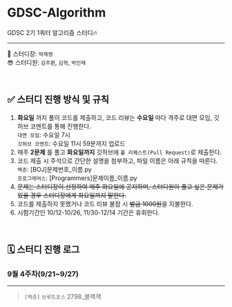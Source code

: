 # GDSC-Algorithm
GDSC 2기 1쿼터 알고리즘 스터디🔥

---

👻 스터디장: `박재영`  
😎 스터디원: `김주환`, `김혁`, `박인재`

<br/>

## ✅ 스터디 진행 방식 및 규칙
1. __화요일__ 까지 풀이 코드를 제출하고, 코드 리뷰는 __수요일__ 마다 격주로 대면 모임, 깃허브 코멘트를 통해 진행한다.  
  `대면 모임`: 수요일 7시  
  `깃허브 코멘트`: 수요일 11시 59분까지 업로드  
2. 매주 __2문제__ 를 풀고 __화요일까지__ 깃허브에 `풀 리퀘스트(Pull Request)`로 제출한다.
3. 코드 제출 시 주석으로 간단한 설명을 첨부하고, 파일 이름은 아래 규칙을 따른다.  
  `백준`: \[BOJ]문제번호_이름.py  
  `프로그래머스`: \[Programmers]문제이름_이름.py  
4. ~~문제는 스터디장이 선정하여 매주 화요일에 공지하며, 스터디원이 풀고 싶은 문제가 있을 경우 스터디장에게 화요일까지 말한다.~~
5. 코드를 제출하지 못했거나 코드 리뷰 불참 시 ~~벌금 1000원~~을 지불한다.
6. 시험기간인 10/12-10/26, 11/30-12/14 기간은 휴회한다.

<br/>

## 🗓 스터디 진행 로그
### 9월 4주차(9/21~9/27) 

---
> `[백준]` `브루트포스` 2798_블랙잭
